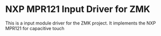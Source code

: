 # NXP MPR121 Input Driver for ZMK

This is a input module driver for the ZMK project. It implements the NXP MPR121 for capacitive touch